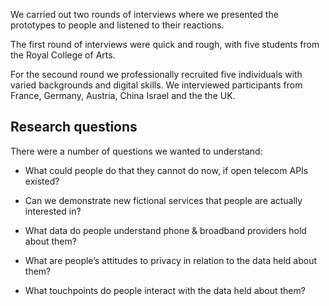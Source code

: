 We carried out two rounds of interviews where we presented the prototypes to people and listened to their reactions.

The first round of interviews were quick and rough, with five students from the Royal College of Arts.

For the secound round we professionally recruited five individuals with varied backgrounds and digital skills. We interviewed participants from France, Germany, Austria, China Israel and the the UK.

## Research questions

There were a number of questions we wanted to understand:

- What could people do that they cannot do now, if open telecom APIs existed?

- Can we demonstrate new fictional services that people are actually interested in?

- What data do people understand phone & broadband providers hold about them?

- What are people’s attitudes to privacy in relation to the data held about them?

- What touchpoints do people interact with the data held about them?